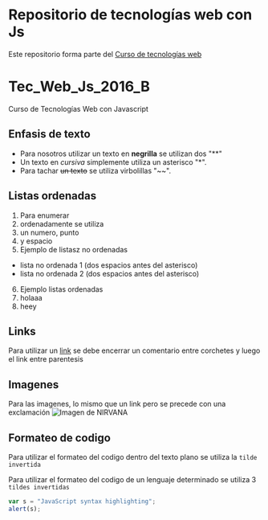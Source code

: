 # Repositorio de tecnologías web con Js
Este repositorio forma parte del [Curso de tecnologías web](https://github.com/adrianeguez/Tec_Web_Js_2016_B)


# Tec_Web_Js_2016_B
Curso de Tecnologías Web con Javascript

## Enfasis de texto
* Para nosotros utilizar un texto en **negrilla** se utilizan dos "**"
* Un texto en *cursiva* simplemente utiliza un asterisco "*".
* Para tachar ~~un texto~~ se utiliza virbolillas "~~".

## Listas ordenadas
1. Para enumerar
2. ordenadamente se utiliza
3. un numero, punto
4. y espacio
5. Ejemplo de listasz no ordenadas
 * lista no ordenada 1 (dos espacios antes del asterisco)
 * lista no ordenada 2 (dos espacios antes del asterisco)
6. Ejemplo listas ordenadas
 1. holaaa
 2. heey
 
## Links
Para utilizar un [link](https://github.com/adrianeguez/Tec_Web_Js_2016_B) se debe encerrar un comentario entre corchetes y luego el link entre parentesis

## Imagenes
Para las imagenes, lo mismo que un link pero se precede con una exclamación
![Imagen de NIRVANA](http://vignette3.wikia.nocookie.net/nirvana/images/8/80/Nirvana-Wallpaper.jpg/revision/latest?cb=20130412204553 "Nirvana")

## Formateo de codigo
Para utilizar el formateo del codigo dentro del texto plano se utiliza la `tilde invertida`

Para utilizar el formateo del codigo de un lenguaje determinado se utiliza 3 `tildes invertidas`
```javascript
var s = "JavaScript syntax highlighting";
alert(s);
```
